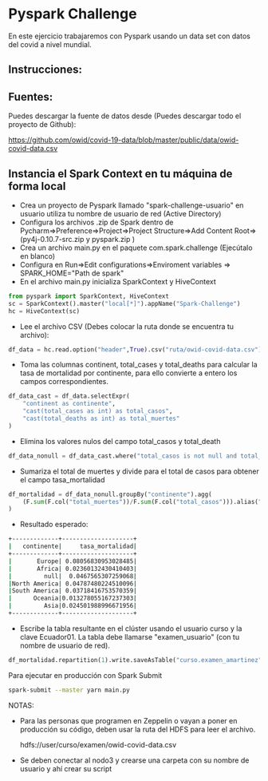 # Pyspark Challenge

En este ejercicio trabajaremos con Pyspark usando un data set con datos del covid a nivel mundial.

## Instrucciones:

## Fuentes:

Puedes descargar la fuente de datos desde (Puedes descargar todo el proyecto de Github):

https://github.com/owid/covid-19-data/blob/master/public/data/owid-covid-data.csv

## Instancia el Spark Context en tu máquina de forma local

- Crea un proyecto de Pyspark llamado "spark-challenge-usuario" en usuario utiliza tu nombre de usuario de red (Active Directory)
- Configura los archivos .zip de Spark dentro de Pycharm=>Preference=>Project=>Project Structure=>Add Content Root=>(py4j-0.10.7-src.zip y pyspark.zip )
- Crea un archivo main.py en el paquete com.spark.challenge (Ejecútalo en blanco)
- Configura en Run=>Edit configurations=>Enviroment variables => SPARK_HOME="Path de spark"
- En el archivo main.py inicializa SparkContext y HiveContext

```python
from pyspark import SparkContext, HiveContext
sc = SparkContext().master("local[*]").appName("Spark-Challenge")
hc = HiveContext(sc)
```
- Lee el archivo CSV (Debes colocar la ruta donde se encuentra tu archivo):

```python
df_data = hc.read.option("header",True).csv("ruta/owid-covid-data.csv")

```
- Toma las columnas continent, total_cases y total_deaths para calcular la tasa de mortalidad por continente, para ello convierte a entero los campos correspondientes.

```python
df_data_cast = df_data.selectExpr(
    "continent as continente",
    "cast(total_cases as int) as total_casos",
    "cast(total_deaths as int) as total_muertes"
)

```

- Elimina los valores nulos del campo total_casos y total_death

```python
df_data_nonull = df_data_cast.where("total_casos is not null and total_muertes is not null")

```

- Sumariza el total de muertes y divide para el total de casos para obtener el campo tasa_mortalidad

```python
df_mortalidad = df_data_nonull.groupBy("continente").agg(
    (F.sum(F.col("total_muertes"))/F.sum(F.col("total_casos"))).alias("tasa_mortalidad")
)

```

- Resultado esperado:

```sh
+-------------+--------------------+
|   continente|     tasa_mortalidad|
+-------------+--------------------+
|       Europe| 0.08056830953028485|
|       Africa| 0.02360132430410403|
|         null|  0.0467565307259068|
|North America| 0.04787480224510096|
|South America| 0.03718416753570359|
|      Oceania|0.013278055167237303|
|         Asia|0.024501988996671956|
+-------------+--------------------+

```

- Escribe la tabla resultante en el clúster usando el usuario curso y la clave Ecuador01. La tabla debe llamarse "examen_usuario" (con tu nombre de usuario de red).

```python
df_mortalidad.repartition(1).write.saveAsTable("curso.examen_amartinez")

```

Para ejecutar en producción con Spark Submit

```sh
spark-submit --master yarn main.py 

````

NOTAS: 
- Para las personas que programen en Zeppelin o vayan a poner en producción su código, deben usar la ruta del HDFS para leer el archivo.
    
    hdfs://user/curso/examen/owid-covid-data.csv
    
- Se deben conectar al nodo3 y crearse una carpeta con su nombre de usuario y ahí crear su script

